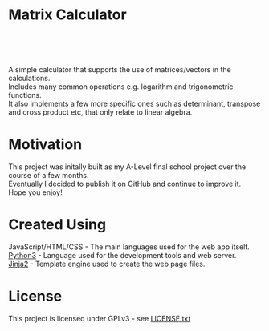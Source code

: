 # Matrix Calculator

<br />
<https://rwells1703.github.io/Matrix-Calculator/webroot/>
<br />
<br />

A simple calculator that supports the use of matrices/vectors in the calculations.
<br />
Includes many common operations e.g. logarithm and trigonometric functions.
<br />
It also implements a few more specific ones such as determinant, transpose and cross product etc, that only relate to linear algebra.
<br />


# Motivation

This project was initally built as my A-Level final school project over the course of a few months.
<br />
Eventually I decided to publish it on GitHub and continue to improve it.
<br />
Hope you enjoy!
<br />

# Created Using

JavaScript/HTML/CSS - The main languages used for the web app itself.
<br />
[Python3](https://www.python.org) - Language used for the development tools and web server.
<br />
[Jinja2](https://jinja.palletsprojects.com) - Template engine used to create the web page files.
<br />

# License

This project is licensed under GPLv3 - see [LICENSE.txt](LICENSE.txt)
<br />